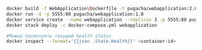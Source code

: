 ﻿```bash
docker build -f WebApplication\Dockerfile -t pugacha/webapplication:2.0 --force-rm --no-cache .
docker run -d -p 5555:80 pugacha/webapplication:1.0
docker service create --name webapplication --replicas 3 -p 5555:80 pugacha/webapplication
docker stack deploy -c docker-compose.yml webapplication

#Можно посмотреть текущий health status
docker inspect --format='{{json .State.Health}}' <container-id>
```